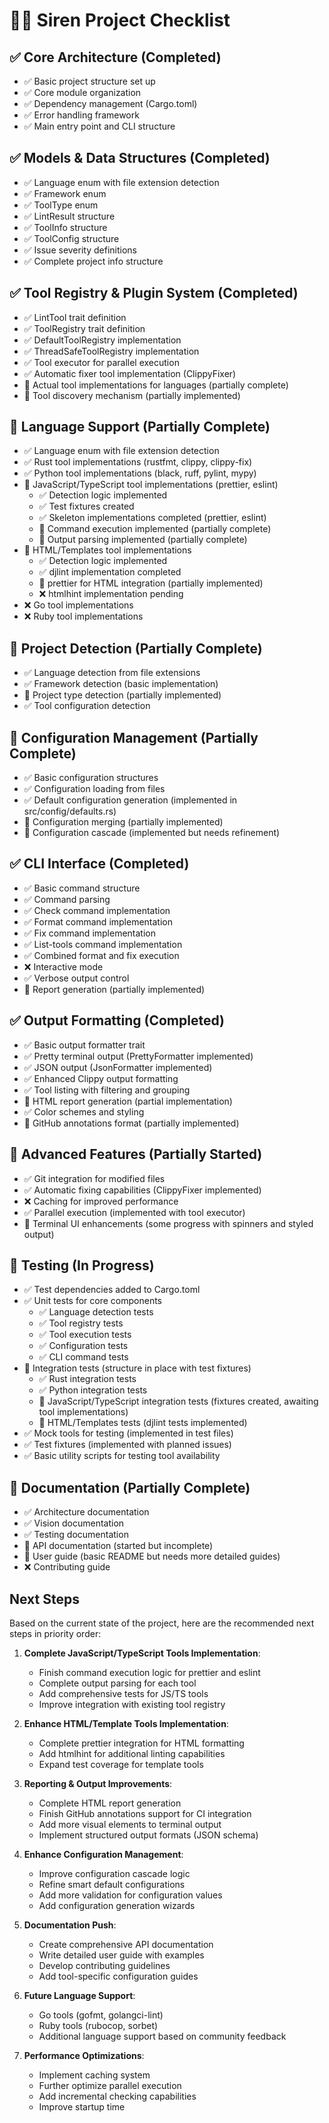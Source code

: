 # 🧜‍♀️ Siren Project Checklist

## ✅ Core Architecture (Completed)

- ✅ Basic project structure set up
- ✅ Core module organization
- ✅ Dependency management (Cargo.toml)
- ✅ Error handling framework
- ✅ Main entry point and CLI structure

## ✅ Models & Data Structures (Completed)

- ✅ Language enum with file extension detection
- ✅ Framework enum
- ✅ ToolType enum
- ✅ LintResult structure
- ✅ ToolInfo structure
- ✅ ToolConfig structure
- ✅ Issue severity definitions
- ✅ Complete project info structure

## ✅ Tool Registry & Plugin System (Completed)

- ✅ LintTool trait definition
- ✅ ToolRegistry trait definition
- ✅ DefaultToolRegistry implementation
- ✅ ThreadSafeToolRegistry implementation
- ✅ Tool executor for parallel execution
- ✅ Automatic fixer tool implementation (ClippyFixer)
- 🔄 Actual tool implementations for languages (partially complete)
- 🔄 Tool discovery mechanism (partially implemented)

## 🔄 Language Support (Partially Complete)

- ✅ Language enum with file extension detection
- ✅ Rust tool implementations (rustfmt, clippy, clippy-fix)
- ✅ Python tool implementations (black, ruff, pylint, mypy)
- 🔄 JavaScript/TypeScript tool implementations (prettier, eslint)
  - ✅ Detection logic implemented
  - ✅ Test fixtures created
  - ✅ Skeleton implementations completed (prettier, eslint)
  - 🔄 Command execution implemented (partially complete)
  - 🔄 Output parsing implemented (partially complete)
- 🔄 HTML/Templates tool implementations
  - ✅ Detection logic implemented
  - ✅ djlint implementation completed
  - 🔄 prettier for HTML integration (partially implemented)
  - ❌ htmlhint implementation pending
- ❌ Go tool implementations
- ❌ Ruby tool implementations

## 🔄 Project Detection (Partially Complete)

- ✅ Language detection from file extensions
- ✅ Framework detection (basic implementation)
- 🔄 Project type detection (partially implemented)
- ✅ Tool configuration detection

## 🔄 Configuration Management (Partially Complete)

- ✅ Basic configuration structures
- ✅ Configuration loading from files
- ✅ Default configuration generation (implemented in src/config/defaults.rs)
- 🔄 Configuration merging (partially implemented)
- 🔄 Configuration cascade (implemented but needs refinement)

## ✅ CLI Interface (Completed)

- ✅ Basic command structure
- ✅ Command parsing
- ✅ Check command implementation
- ✅ Format command implementation
- ✅ Fix command implementation
- ✅ List-tools command implementation
- ✅ Combined format and fix execution
- ❌ Interactive mode
- ✅ Verbose output control
- 🔄 Report generation (partially implemented)

## ✅ Output Formatting (Completed)

- ✅ Basic output formatter trait
- ✅ Pretty terminal output (PrettyFormatter implemented)
- ✅ JSON output (JsonFormatter implemented)
- ✅ Enhanced Clippy output formatting
- ✅ Tool listing with filtering and grouping
- 🔄 HTML report generation (partial implementation)
- ✅ Color schemes and styling
- 🔄 GitHub annotations format (partially implemented)

## 🔄 Advanced Features (Partially Started)

- ✅ Git integration for modified files
- ✅ Automatic fixing capabilities (ClippyFixer implemented)
- ❌ Caching for improved performance
- ✅ Parallel execution (implemented with tool executor)
- 🔄 Terminal UI enhancements (some progress with spinners and styled output)

## 🔄 Testing (In Progress)

- ✅ Test dependencies added to Cargo.toml
- ✅ Unit tests for core components
  - ✅ Language detection tests
  - ✅ Tool registry tests
  - ✅ Tool execution tests
  - ✅ Configuration tests
  - ✅ CLI command tests
- 🔄 Integration tests (structure in place with test fixtures)
  - ✅ Rust integration tests
  - ✅ Python integration tests
  - 🔄 JavaScript/TypeScript integration tests (fixtures created, awaiting tool implementations)
  - 🔄 HTML/Templates tests (djlint tests implemented)
- ✅ Mock tools for testing (implemented in test files)
- ✅ Test fixtures (implemented with planned issues)
- ✅ Basic utility scripts for testing tool availability

## 🔄 Documentation (Partially Complete)

- ✅ Architecture documentation
- ✅ Vision documentation
- ✅ Testing documentation
- 🔄 API documentation (started but incomplete)
- 🔄 User guide (basic README but needs more detailed guides)
- ❌ Contributing guide

## Next Steps

Based on the current state of the project, here are the recommended next steps in priority order:

1. **Complete JavaScript/TypeScript Tools Implementation**:

   - Finish command execution logic for prettier and eslint
   - Complete output parsing for each tool
   - Add comprehensive tests for JS/TS tools
   - Improve integration with existing tool registry

2. **Enhance HTML/Template Tools Implementation**:

   - Complete prettier integration for HTML formatting
   - Add htmlhint for additional linting capabilities
   - Expand test coverage for template tools

3. **Reporting & Output Improvements**:

   - Complete HTML report generation
   - Finish GitHub annotations support for CI integration
   - Add more visual elements to terminal output
   - Implement structured output formats (JSON schema)

4. **Enhance Configuration Management**:

   - Improve configuration cascade logic
   - Refine smart default configurations
   - Add more validation for configuration values
   - Add configuration generation wizards

5. **Documentation Push**:

   - Create comprehensive API documentation
   - Write detailed user guide with examples
   - Develop contributing guidelines
   - Add tool-specific configuration guides

6. **Future Language Support**:

   - Go tools (gofmt, golangci-lint)
   - Ruby tools (rubocop, sorbet)
   - Additional language support based on community feedback

7. **Performance Optimizations**:
   - Implement caching system
   - Further optimize parallel execution
   - Add incremental checking capabilities
   - Improve startup time
